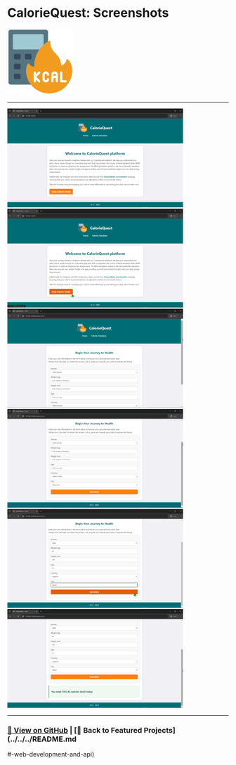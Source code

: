 # CalorieQuest: Screenshots 

<img src="CalorieQuest-1.png" alt="CalorieQuest_logo" width="150">

---

<a href="CalorieQuest-2.png"><img src="CalorieQuest-2.png" width="400"></a>
<a href="CalorieQuest-3.png"><img src="CalorieQuest-3.png" width="400"></a>
<a href="CalorieQuest-4.png"><img src="CalorieQuest-4.png" width="400"></a>
<a href="CalorieQuest-5.png"><img src="CalorieQuest-5.png" width="400"></a>
<a href="CalorieQuest-6.png"><img src="CalorieQuest-6.png" width="400"></a>
<a href="CalorieQuest-7.png"><img src="CalorieQuest-7.png" width="400"></a>

---

### [🔗 View on GitHub](https://github.com/emads22/CalorieQuest) | [🔗 Back to Featured Projects](../../../README.md
#-web-development-and-api)
